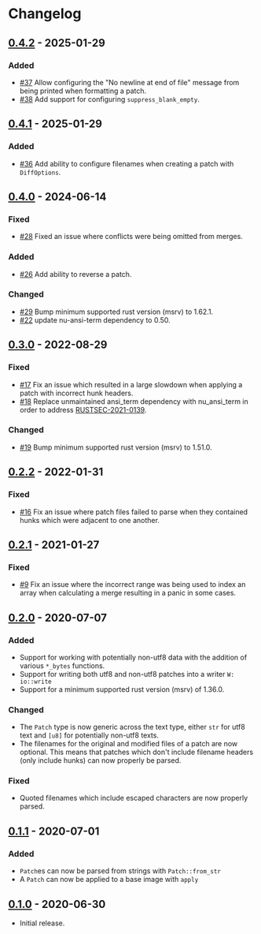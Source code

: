 # Changelog

## [0.4.2] - 2025-01-29

### Added
- [#37](https://github.com/bmwill/diffy/pull/37) Allow configuring the "No
  newline at end of file" message from being printed when formatting a patch.
- [#38](https://github.com/bmwill/diffy/pull/38) Add support for configuring
  `suppress_blank_empty`.

## [0.4.1] - 2025-01-29

### Added
- [#36](https://github.com/bmwill/diffy/pull/36) Add ability to configure
  filenames when creating a patch with `DiffOptions`.

## [0.4.0] - 2024-06-14

### Fixed
- [#28](https://github.com/bmwill/diffy/issues/28) Fixed an issue where
  conflicts were being omitted from merges.

### Added
- [#26](https://github.com/bmwill/diffy/pull/26) Add ability to reverse a
  patch.

### Changed
- [#29](https://github.com/bmwill/diffy/pull/29) Bump minimum supported rust
  version (msrv) to 1.62.1.
- [#22](https://github.com/bmwill/diffy/pull/22) update nu-ansi-term dependency
  to 0.50.

## [0.3.0] - 2022-08-29

### Fixed
- [#17](https://github.com/bmwill/diffy/issues/17) Fix an issue which resulted
  in a large slowdown when applying a patch with incorrect hunk headers.
- [#18](https://github.com/bmwill/diffy/pull/18) Replace unmaintained ansi_term
  dependency with nu_ansi_term in order to address
  [RUSTSEC-2021-0139](https://rustsec.org/advisories/RUSTSEC-2021-0139).

### Changed
- [#19](https://github.com/bmwill/diffy/pull/19) Bump minimum supported rust
  version (msrv) to 1.51.0.

## [0.2.2] - 2022-01-31

### Fixed
- [#16](https://github.com/bmwill/diffy/issues/16) Fix an issue where patch
  files failed to parse when they contained hunks which were adjacent to one
  another.

## [0.2.1] - 2021-01-27

### Fixed
- [#9](https://github.com/bmwill/diffy/issues/9) Fix an issue where the incorrect
  range was being used to index an array when calculating a merge resulting in a
  panic in some cases.

## [0.2.0] - 2020-07-07
### Added
- Support for working with potentially non-utf8 data with the addition of
  various `*_bytes` functions.
- Support for writing both utf8 and non-utf8 patches into a writer `W: io::write`
- Support for a minimum supported rust version (msrv) of 1.36.0.

### Changed
- The `Patch` type is now generic across the text type, either `str` for utf8
  text and `[u8]` for potentially non-utf8 texts.
- The filenames for the original and modified files of a patch are now
  optional. This means that patches which don't include filename headers
  (only include hunks) can now properly be parsed.

### Fixed
- Quoted filenames which include escaped characters are now properly parsed.

## [0.1.1] - 2020-07-01
### Added
- `Patch`es can now be parsed from strings with `Patch::from_str`
- A `Patch` can now be applied to a base image with `apply`

## [0.1.0] - 2020-06-30
- Initial release.

[0.4.2]: https://github.com/bmwill/diffy/releases/tag/0.4.2
[0.4.1]: https://github.com/bmwill/diffy/releases/tag/0.4.1
[0.4.0]: https://github.com/bmwill/diffy/releases/tag/0.4.0
[0.3.0]: https://github.com/bmwill/diffy/releases/tag/0.3.0
[0.2.2]: https://github.com/bmwill/diffy/releases/tag/0.2.2
[0.2.1]: https://github.com/bmwill/diffy/releases/tag/0.2.1
[0.2.0]: https://github.com/bmwill/diffy/releases/tag/0.2.0
[0.1.1]: https://github.com/bmwill/diffy/releases/tag/0.1.1
[0.1.0]: https://github.com/bmwill/diffy/releases/tag/0.1.0
